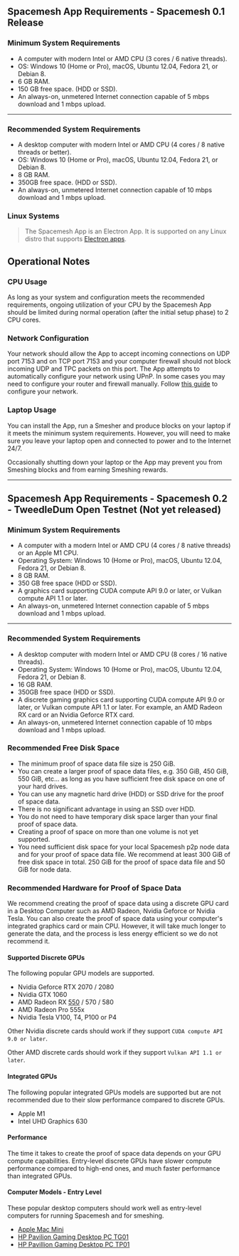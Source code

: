 ## Spacemesh App Requirements - Spacemesh 0.1 Release

### Minimum System Requirements

- A computer with modern Intel or AMD CPU (3 cores / 6 native threads).
- OS: Windows 10 (Home or Pro), macOS, Ubuntu 12.04, Fedora 21, or Debian 8.
- 6 GB RAM.
- 150 GB free space. (HDD or SSD).
- An always-on, unmetered Internet connection capable of 5 mbps download and 1 mbps upload.

---

### Recommended System Requirements

- A desktop computer with modern Intel or AMD CPU (4 cores / 8 native threads or better).
- OS: Windows 10 (Home or Pro), macOS, Ubuntu 12.04, Fedora 21, or Debian 8.
- 8 GB RAM.
- 350GB free space. (HDD or SSD).
- An always-on, unmetered Internet connection capable of 10 mbps download and 1 mbps upload.

### Linux Systems
> The Spacemesh App is an Electron App. It is supported on any Linux distro that supports [Electron apps](https://electronjs.org/docs/tutorial/support).

## Operational Notes

### CPU Usage
As long as your system and configuration meets the recommended requirements, ongoing utilization of your CPU by the Spacemesh App should be limited during normal operation (after the initial setup phase) to 2 CPU cores.

### Network Configuration
Your network should allow the App to accept incoming connections on UDP port 7153 and on TCP port 7153 and your computer firewall should not block incoming UDP and TPC packets on this port. The App attempts to automatically configure your network using UPnP. In some cases you may need to configure your router and firewall manually. Follow [this guide](netconfig.md) to configure your network.

### Laptop Usage
You can install the App, run a Smesher and produce blocks on your laptop if it meets the minimum system requirements. However, you will need to make sure you leave your laptop open and connected to power and to the Internet 24/7.

Occasionally shutting down your laptop or the App may prevent you from Smeshing blocks and from earning Smeshing rewards.

---

## Spacemesh App Requirements - Spacemesh 0.2 - TweedleDum Open Testnet (Not yet released)

### Minimum System Requirements
- A computer with a modern Intel or AMD CPU (4 cores / 8 native threads) or an Apple M1 CPU.
- Operating System: Windows 10 (Home or Pro), macOS, Ubuntu 12.04, Fedora 21, or Debian 8.
- 8 GB RAM.
- 350 GB free space (HDD or SSD).
- A graphics card supporting CUDA compute API 9.0 or later, or Vulkan compute API 1.1 or later.
- An always-on, unmetered Internet connection capable of 5 mbps download and 1 mbps upload.

---

### Recommended System Requirements
- A desktop computer with modern Intel or AMD CPU (8 cores / 16 native threads).
- Operating System: Windows 10 (Home or Pro), macOS, Ubuntu 12.04, Fedora 21, or Debian 8.
- 16 GB RAM.
- 350GB free space (HDD or SSD).
- A discrete gaming graphics card supporting CUDA compute API 9.0 or later, or Vulkan compute API 1.1 or later. For example, an AMD Radeon RX card or an Nvidia Geforce RTX card.
- An always-on, unmetered Internet connection capable of 10 mbps download and 1 mbps upload.

### Recommended Free Disk Space
- The minimum proof of space data file size is 250 GiB.
- You can create a larger proof of space data files, e.g. 350 GiB, 450 GiB, 550 GiB, etc... as long as you have sufficient free disk space on one of your hard drives.
- You can use any magnetic hard drive (HDD) or SSD drive for the proof of space data.
- There is no significant advantage in using an SSD over HDD.
- You do not need to have temporary disk space larger than your final proof of space data.
- Creating a proof of space on more than one volume is not yet supported.
- You need sufficient disk space for your local Spacemesh p2p node data and for your proof of space data file. We recommend at least 300 GiB of free disk space in total. 250 GiB for the proof of space data file and 50 GiB for node data.

### Recommended Hardware for Proof of Space Data
We recommend creating the proof of space data using a discrete GPU card in a Desktop Computer such as AMD Radeon, Nvidia Geforce or Nvidia Tesla. You can also create the proof of space data using your computer's integrated graphics card or main CPU. However, it will take much longer to generate the data, and the process is less energy efficient so we do not recommend it.

#### Supported Discrete GPUs
The following popular GPU models are supported.

- Nvidia Geforce RTX 2070 / 2080
- Nvidia GTX 1060
- AMD Radeon RX [550](https://www.newegg.com/onda-model-rx550-4g/p/1DW-00C1-00001) / 570 / 580
- AMD Radeon Pro 555x
- Nvidia Tesla V100, T4, P100 or P4

Other Nvidia discrete cards should work if they support `CUDA compute API 9.0 or later`.

Other AMD discrete cards should work if they support `Vulkan API 1.1 or later`.

#### Integrated GPUs
The following popular integrated GPUs models are supported but are not recommended due to their slow performance compared to discrete GPUs.
- Apple M1
- Intel UHD Graphics 630

#### Performance
The time it takes to create the proof of space data depends on your GPU compute capabilities. Entry-level discrete GPUs have slower compute performance compared to high-end ones, and much faster performance than integrated GPUs.

#### Computer Models - Entry Level
These popular desktop computers should work well as entry-level computers for running Spacemesh and for smeshing.

- [Apple Mac Mini](https://www.apple.com/shop/buy-mac/mac-mini/apple-m1-chip-with-8-core-cpu-and-8-core-gpu-256gb)
- [HP Pavilion Gaming Desktop PC TG01](https://www.amazon.com/HP-Pavilion-i3-10100-Keyboard-TG01-1022/dp/B08NCFRFFD)
- [HP Pavillion Gaming Desktop PC TP01](https://www.amazon.com/HP-Business-Processor-i9-10850K-Bluetooth/dp/B08257GC1Q)
